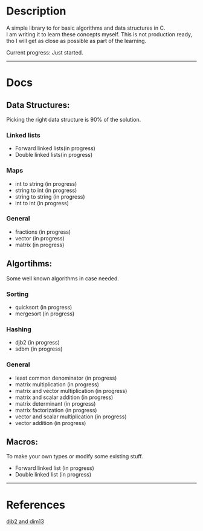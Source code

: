 # Description
A simple library to for basic algorithms and data structures in C.  
I am writing it to learn these concepts myself. This is not production ready, tho I will get as close as possible as part of the learning.


Current progress: Just started.

------
# Docs
## Data Structures:
Picking the right data structure is 90% of the solution.

### Linked lists
- Forward linked lists(in progress)
- Double linked lists(in progress)

### Maps
- int to string (in progress)
- string to int (in progress)
- string to string (in progress)
- int to int (in progress)

### General
- fractions (in progress)
- vector (in progress)
- matrix (in progress)

## Algortihms:
Some well known algorithms in case needed.

### Sorting
- quicksort (in progress)
- mergesort (in progress)

### Hashing
- djb2 (in progress)
- sdbm (in progress)

### General
- least common denominator (in progress)
- matrix multiplication (in progress)
- matrix and vector multiplication (in progress)
- matrix and scalar addition (in progress)
- matrix determinant (in progress)
- matrix factorization (in progress)
- vector and scalar multiplication (in progress)
- vector addition (in progress)

## Macros:
To make your own types or modify some existing stuff.
- Forward linked list (in progress)
- Double linked list (in progress)

------
# References
[djb2 and dim13](https://github.com/dim13/djb2/blob/master/docs/hash.md)
